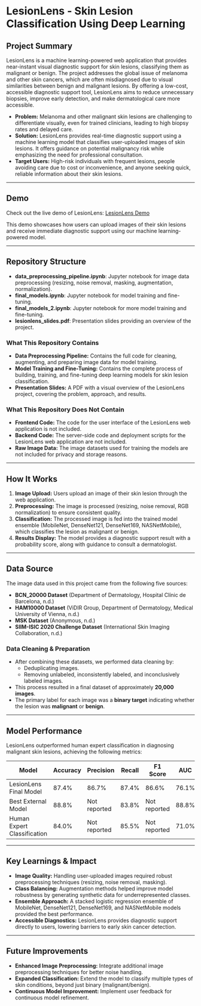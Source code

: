 # LesionLens - Skin Lesion Classification Using Deep Learning

## Project Summary
LesionLens is a machine learning-powered web application that provides near-instant visual diagnostic support for skin lesions, classifying them as malignant or benign. The project addresses the global issue of melanoma and other skin cancers, which are often misdiagnosed due to visual similarities between benign and malignant lesions. By offering a low-cost, accessible diagnostic support tool, LesionLens aims to reduce unnecessary biopsies, improve early detection, and make dermatological care more accessible.

- **Problem:** Melanoma and other malignant skin lesions are challenging to differentiate visually, even for trained clinicians, leading to high biopsy rates and delayed care. 
- **Solution:** LesionLens provides real-time diagnostic support using a machine learning model that classifies user-uploaded images of skin lesions. It offers guidance on potential malignancy risk while emphasizing the need for professional consultation.
- **Target Users:** High-risk individuals with frequent lesions, people avoiding care due to cost or inconvenience, and anyone seeking quick, reliable information about their skin lesions.

---

## Demo
Check out the live demo of LesionLens: [LesionLens Demo](https://www.youtube.com/watch?v=rn0gUaACZ3k)

This demo showcases how users can upload images of their skin lesions and receive immediate diagnostic support using our machine learning-powered model.

---

## Repository Structure

- **data_preprocessing_pipeline.ipynb**: Jupyter notebook for image data preprocessing (resizing, noise removal, masking, augmentation, normalization).
- **final_models.ipynb**: Jupyter notebook for model training and fine-tuning.
- **final_models_2.ipynb**: Jupyter notebook for more model training and fine-tuning.
- **lesionlens_slides.pdf**: Presentation slides providing an overview of the project.

### What This Repository Contains
- **Data Preprocessing Pipeline:** Contains the full code for cleaning, augmenting, and preparing image data for model training.
- **Model Training and Fine-Tuning:** Contains the complete process of building, training, and fine-tuning deep learning models for skin lesion classification.
- **Presentation Slides:** A PDF with a visual overview of the LesionLens project, covering the problem, approach, and results.

### What This Repository Does Not Contain
- **Frontend Code:** The code for the user interface of the LesionLens web application is not included.
- **Backend Code:** The server-side code and deployment scripts for the LesionLens web application are not included.
- **Raw Image Data:** The image datasets used for training the models are not included for privacy and storage reasons.

---

## How It Works
1. **Image Upload:** Users upload an image of their skin lesion through the web application.
2. **Preprocessing:** The image is processed (resizing, noise removal, RGB normalization) to ensure consistent quality.
3. **Classification:** The processed image is fed into the trained model ensemble (MobileNet, DenseNet121, DenseNet169, NASNetMobile), which classifies the lesion as malignant or benign.
4. **Results Display:** The model provides a diagnostic support result with a probability score, along with guidance to consult a dermatologist.

---

## Data Source

The image data used in this project came from the following five sources:

- **BCN_20000 Dataset** (Department of Dermatology, Hospital Clínic de Barcelona, n.d.)
- **HAM10000 Dataset** (ViDIR Group, Department of Dermatology, Medical University of Vienna, n.d.)
- **MSK Dataset** (Anonymous, n.d.)
- **SIIM-ISIC 2020 Challenge Dataset** (International Skin Imaging Collaboration, n.d.)

### Data Cleaning & Preparation
- After combining these datasets, we performed data cleaning by:
  - Deduplicating images.
  - Removing unlabeled, inconsistently labeled, and inconclusively labeled images.
- This process resulted in a final dataset of approximately **20,000 images**.
- The primary label for each image was a **binary target** indicating whether the lesion was **malignant** or **benign**.

---

## Model Performance
LesionLens outperformed human expert classification in diagnosing malignant skin lesions, achieving the following metrics:

| Model                     | Accuracy | Precision | Recall | F1 Score | AUC  |
|---------------------------|-----------|------------|--------|-----------|------|
| LesionLens Final Model     | 87.4%     | 86.7%      | 87.4%  | 86.6%     | 76.1%|
| Best External Model        | 88.8%     | Not reported| 83.8%  | Not reported| 88.8%|
| Human Expert Classification| 84.0%     | Not reported| 85.5%  | Not reported| 71.0%|

---

## Key Learnings & Impact
- **Image Quality:** Handling user-uploaded images required robust preprocessing techniques (resizing, noise removal, masking).
- **Class Balancing:** Augmentation methods helped improve model robustness by generating synthetic data for underrepresented classes.
- **Ensemble Approach:** A stacked logistic regression ensemble of MobileNet, DenseNet121, DenseNet169, and NASNetMobile models provided the best performance.
- **Accessible Diagnostics:** LesionLens provides diagnostic support directly to users, lowering barriers to early skin cancer detection.

---

## Future Improvements
- **Enhanced Image Preprocessing:** Integrate additional image preprocessing techniques for better noise handling.
- **Expanded Classification:** Extend the model to classify multiple types of skin conditions, beyond just binary (malignant/benign).
- **Continuous Model Improvement:** Implement user feedback for continuous model refinement.
